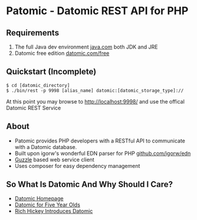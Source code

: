 Patomic - Datomic REST API for PHP
==================================

Requirements
-----------
1. The full Java dev environment [java.com](http://www.java.com) both JDK and JRE
2. Datomic free edition [datomic.com/free](http://downloads.datomic.com/free.html)

Quickstart (Incomplete)
-----------------------

```
$ cd [datomic_directory]
$ ./bin/rest -p 9998 [alias_name] datomic:[datomic_storage_type]://
```

At this point you may browse to [http://localhost:9998/](http://localhost:9998/) and use the offical Datomic REST Service


About
-----
- Patomic provides PHP developers with a RESTful API to communicate with a Datomic database.
- Built upon igorw's wonderful EDN parser for PHP [github.com/igorw/edn](https://github.com/igorw/edn)
- [Guzzle](http://guzzlephp.org/) based web service client
- Uses composer for easy dependency management

So What Is Datomic And Why Should I Care?
-----------------------------------------
- [Datomic Homepage](https://github.com/igorw/edn)
- [Datomic for Five Year Olds](http://www.flyingmachinestudios.com/programming/datomic-for-five-year-olds/)
- [Rich Hickey Introduces Datomic](http://www.youtube.com/watch?v=RKcqYZZ9RDY)
